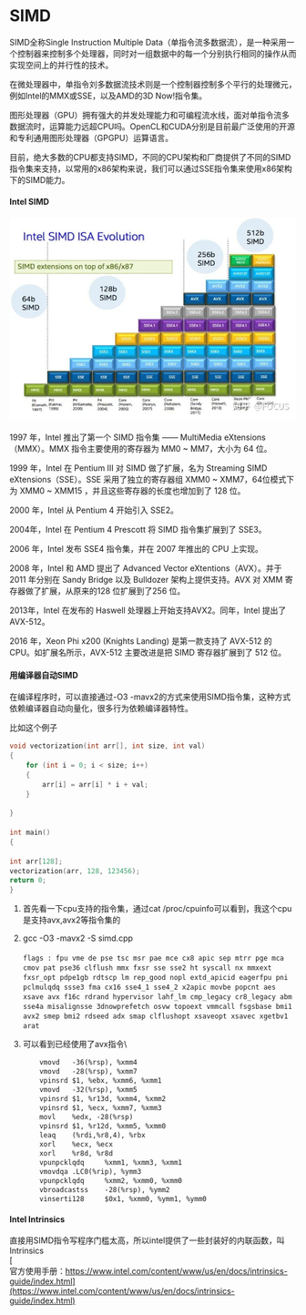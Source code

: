 # SIMD

SIMD全称Single Instruction Multiple Data（单指令流多数据流），是一种采用一个控制器来控制多个处理器，同时对一组数据中的每一个分别执行相同的操作从而实现空间上的并行性的技术。

在微处理器中，单指令刘多数据流技术则是一个控制器控制多个平行的处理微元，例如Intel的MMX或SSE，以及AMD的3D Now!指令集。

图形处理器（GPU）拥有强大的并发处理能力和可编程流水线，面对单指令流多数据流时，运算能力远超CPU吗。OpenCL和CUDA分别是目前最广泛使用的开源和专利通用图形处理器（GPGPU）运算语言。

目前，绝大多数的CPU都支持SIMD，不同的CPU架构和厂商提供了不同的SIMD指令集来支持，以常用的x86架构来说，我们可以通过SSE指令集来使用x86架构下的SIMD能力。



#### Intel SIMD

#### ![](<../.gitbook/assets/image (1).png>)

1997 年，Intel 推出了第一个 SIMD 指令集 —— MultiMedia eXtensions（MMX）。MMX 指令主要使用的寄存器为 MM0 \~ MM7，大小为 64 位。

1999 年，Intel 在 Pentium III 对 SIMD 做了扩展，名为 Streaming SIMD eXtensions（SSE）。SSE 采用了独立的寄存器组 XMM0 \~ XMM7，64位模式下为 XMM0 \~ XMM15 ，并且这些寄存器的长度也增加到了 128 位。

2000 年，Intel 从 Pentium 4 开始引入 SSE2。

2004年，Intel 在 Pentium 4 Prescott 将 SIMD 指令集扩展到了 SSE3。

2006 年，Intel 发布 SSE4 指令集，并在 2007 年推出的 CPU 上实现。

2008 年，Intel 和 AMD 提出了 Advanced Vector eXtentions（AVX）。并于 2011 年分别在 Sandy Bridge 以及 Bulldozer 架构上提供支持。AVX 对 XMM 寄存器做了扩展，从原来的128 位扩展到了256 位。

2013年，Intel 在发布的 Haswell 处理器上开始支持AVX2。同年，Intel 提出了 AVX-512。

2016 年，Xeon Phi x200 (Knights Landing) 是第一款支持了 AVX-512 的 CPU。如扩展名所示，AVX-512 主要改进是把 SIMD 寄存器扩展到了 512 位。

#### 用编译器自动SIMD

在编译程序时，可以直接通过-O3 -mavx2的方式来使用SIMD指令集，这种方式依赖编译器自动向量化，很多行为依赖编译器特性。

比如这个例子

```cpp
void vectorization(int arr[], int size, int val)
{
    for (int i = 0; i < size; i++)
    {
        arr[i] = arr[i] * i + val;
    }

}

int main()
{

int arr[128];
vectorization(arr, 128, 123456);
return 0;
}
```

1. 首先看一下cpu支持的指令集，通过cat /proc/cpuinfo可以看到，我这个cpu是支持avx,avx2等指令集的
2. gcc -O3 -mavx2 -S simd.cpp\
   \
   `flags : fpu vme de pse tsc msr pae mce cx8 apic sep mtrr pge mca cmov pat pse36 clflush mmx fxsr sse sse2 ht syscall nx mmxext fxsr_opt pdpe1gb rdtscp lm rep_good nopl extd_apicid eagerfpu pni pclmulqdq ssse3 fma cx16 sse4_1 sse4_2 x2apic movbe popcnt aes xsave avx f16c rdrand hypervisor lahf_lm cmp_legacy cr8_legacy abm sse4a misalignsse 3dnowprefetch osvw topoext vmmcall fsgsbase bmi1 avx2 smep bmi2 rdseed adx smap clflushopt xsaveopt xsavec xgetbv1 arat`
3.  可以看到已经使用了avx指令\


    ```
        vmovd   -36(%rsp), %xmm4
        vmovd   -28(%rsp), %xmm7
        vpinsrd $1, %ebx, %xmm6, %xmm1
        vmovd   -32(%rsp), %xmm5
        vpinsrd $1, %r13d, %xmm4, %xmm2
        vpinsrd $1, %ecx, %xmm7, %xmm3
        movl    %edx, -28(%rsp)
        vpinsrd $1, %r12d, %xmm5, %xmm0
        leaq    (%rdi,%r8,4), %rbx
        xorl    %ecx, %ecx
        xorl    %r8d, %r8d
        vpunpcklqdq     %xmm1, %xmm3, %xmm1
        vmovdqa .LC0(%rip), %ymm3
        vpunpcklqdq     %xmm2, %xmm0, %xmm0
        vbroadcastss    -28(%rsp), %ymm2
        vinserti128     $0x1, %xmm0, %ymm1, %ymm0
    ```

#### Intel Intrinsics

直接用SIMD指令写程序门槛太高，所以intel提供了一些封装好的内联函数，叫Intrinsics\
[\
官方使用手册：https://www.intel.com/content/www/us/en/docs/intrinsics-guide/index.html](https://www.intel.com/content/www/us/en/docs/intrinsics-guide/index.html)

